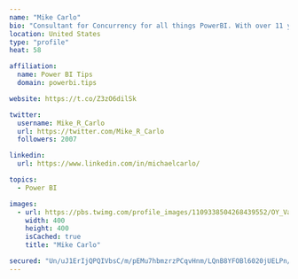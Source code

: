 ```yaml
---
name: "Mike Carlo"
bio: "Consultant for Concurrency for all things PowerBI. With over 11 years of data experience I'm making waves by deploying PowerBI into local Milwaukee Companies."
location: United States
type: "profile"
heat: 58

affiliation:
  name: Power BI Tips
  domain: powerbi.tips

website: https://t.co/Z3zO6dilSk

twitter:
  username: Mike_R_Carlo
  url: https://twitter.com/Mike_R_Carlo
  followers: 2007

linkedin:
  url: https://www.linkedin.com/in/michaelcarlo/

topics:
  - Power BI

images:
  - url: https://pbs.twimg.com/profile_images/1109338504268439552/OY_Va867_400x400.jpg
    width: 400
    height: 400
    isCached: true
    title: "Mike Carlo"

secured: "Un/uJ1ErIjQPQIVbsC/m/pEMu7hbmzrzPCqvHnm/LQnB8YFOBl6020jUELPn/MmI85qshRv44o5igqacjCDY9xQMDvAEcNGKxy3Kgwd6CG0NfrWhaxYtcqJAcKQ+k18RbYdYbl/Q9RScbnI6tbsDYNBpwIZLBETTYV4ttORXGFW5RU3vyhGSRkzGcdjQKwRU7k/XDXg1q1+htCKqp33msIChlMU5Ch5llg98OT65P2Nc2G3f4IzHxZnv/z1TTPKuvyxvKUaZU2L9QQ50/Hd168CjdKg2p8mOGCDsMb7r/2uRDwkbncOdDrdFp4zBVbHeeaZgKVJmMmIOmcHZ0byUPOzjyOco9U3TlLngv4piIOzFsm2HsYs43cHgpYqFsTuajY/QW6PeocwxjiSMz9A2NtIcedcHgP0vgq+zp8bLzyA=;/Cu0Yo8UC9WeA8PYLmB+3A=="
---
```


